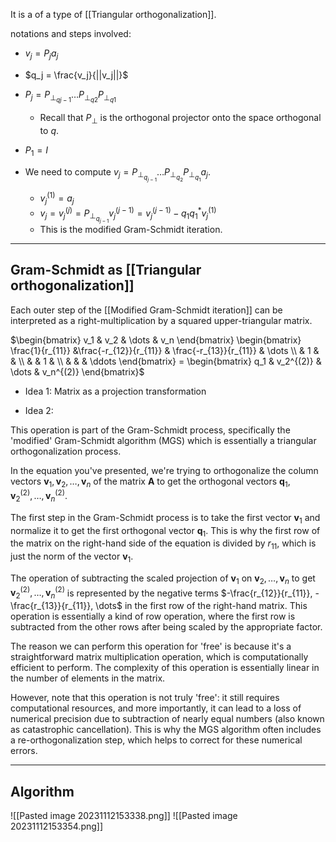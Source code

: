 
It is a of a type of [[Triangular orthogonalization]]. 


notations and steps involved:

- $v_j = P_j a_j$ 
- $q_j = \frac{v_j}{||v_j||}$
- $P_j = P_{\perp_{qj-1}} \dots  P_{\perp_{q2}} P_{\perp_{q1}}$
	- Recall that $P_{\perp}$ is the orthogonal projector onto the space orthogonal to $q$. 
- $P_1 = I$

- We need to compute $v_j = P_{\perp_{q_{j-1}}} \dots P_{\perp_{q_{2}}} P_{\perp_{q_{1}}} a_j$. 
	- $v_j^{(1)} = a_j$
	- $v_j = v_j^{(j)} = P_{\perp_{q_{j-1}}} v_j^{(j-1)} = v_j^{(j-1)} - q_1 q_1^*v_j^{(1)}$
	- This is the modified Gram-Schmidt iteration.

---
## Gram-Schmidt as [[Triangular orthogonalization]]

Each outer step of the [[Modified Gram-Schmidt iteration]] can be interpreted as a right-multiplication by a squared upper-triangular matrix.

$\begin{bmatrix} v_1 & v_2 & \dots & v_n \end{bmatrix} \begin{bmatrix} \frac{1}{r_{11}} &\frac{-r_{12}}{r_{11}} & \frac{-r_{13}}{r_{11}} & \dots \\ & 1 & & \\ & & 1 & \\ & & & \ddots \end{bmatrix} = \begin{bmatrix} q_1 & v_2^{(2)} & \dots & v_n^{(2)} \end{bmatrix}$

- Idea 1: Matrix as a projection transformation

- Idea 2: 

This operation is part of the Gram-Schmidt process, specifically the 'modified' Gram-Schmidt algorithm (MGS) which is essentially a triangular orthogonalization process.

In the equation you've presented, we're trying to orthogonalize the column vectors $\mathbf{v}_1, \mathbf{v}_2, \dots, \mathbf{v}_n$ of the matrix $\mathbf{A}$ to get the orthogonal vectors $\mathbf{q}_1, \mathbf{v}_2^{(2)}, \dots, \mathbf{v}_n^{(2)}$.

The first step in the Gram-Schmidt process is to take the first vector $\mathbf{v}_1$ and normalize it to get the first orthogonal vector $\mathbf{q}_1$. This is why the first row of the matrix on the right-hand side of the equation is divided by $r_{11}$, which is just the norm of the vector $\mathbf{v}_1$.

The operation of subtracting the scaled projection of $\mathbf{v}_1$ on $\mathbf{v}_2, \dots, \mathbf{v}_n$ to get $\mathbf{v}_2^{(2)}, \dots, \mathbf{v}_n^{(2)}$ is represented by the negative terms $-\frac{r_{12}}{r_{11}}, -\frac{r_{13}}{r_{11}}, \dots$ in the first row of the right-hand matrix. This operation is essentially a kind of row operation, where the first row is subtracted from the other rows after being scaled by the appropriate factor.

The reason we can perform this operation for 'free' is because it's a straightforward matrix multiplication operation, which is computationally efficient to perform. The complexity of this operation is essentially linear in the number of elements in the matrix.

However, note that this operation is not truly 'free': it still requires computational resources, and more importantly, it can lead to a loss of numerical precision due to subtraction of nearly equal numbers (also known as catastrophic cancellation). This is why the MGS algorithm often includes a re-orthogonalization step, which helps to correct for these numerical errors.


---
## Algorithm

![[Pasted image 20231112153338.png]]
![[Pasted image 20231112153354.png]]

